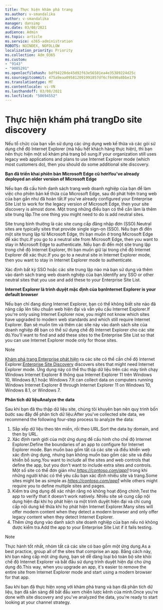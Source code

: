 ```yaml
---
title: Thực hiện khám phá trang
ms.author: v-smandalika
author: v-smandalika
manager: dansimp
ms.date: 03/08/2021
audience: Admin
ms.topic: article
ms.service: o365-administration
ROBOTS: NOINDEX, NOFOLLOW
localization_priority: Priority
ms.collection: Adm_O365
ms.custom:
- "9143"
- "9005291"
ms.openlocfilehash: bdf94220de45d92f63e56501ea4e35389224d25c
ms.sourcegitcommit: 475a9eaa095812091991857df6cf6490a8bbe179
ms.translationtype: MT
ms.contentlocale: vi-VN
ms.lasthandoff: 03/08/2021
ms.locfileid: "50694552"
---
```

# <a name="do-site-discovery"></a><span data-ttu-id="f76b7-102">Thực hiện khám phá trang</span><span class="sxs-lookup"><span data-stu-id="f76b7-102">Do site discovery</span></span>

<span data-ttu-id="f76b7-103">Nếu tổ chức của bạn vẫn sử dụng các ứng dụng web kế thừa và các gói sử dụng chế độ Internet Explorer (mà hầu hết khách hàng thực hiện), thì bạn nên thực hiện một số khám phá trang bổ sung.</span><span class="sxs-lookup"><span data-stu-id="f76b7-103">If your organization still uses legacy web applications and plans to use Internet Explorer mode (which most customers do), then you should do some additional site discovery.</span></span>

<span data-ttu-id="f76b7-104">**Bạn đã triển khai phiên bản Microsoft Edge cũ hơn**</span><span class="sxs-lookup"><span data-stu-id="f76b7-104">**You've already deployed an older version of Microsoft Edge**</span></span>

<span data-ttu-id="f76b7-105">Nếu bạn đã cấu hình danh sách trang web doanh nghiệp của bạn để làm việc cho phiên bản kế thừa của Microsoft Edge, sau đó phát hiện trang web của bạn gần như đã hoàn tất.</span><span class="sxs-lookup"><span data-stu-id="f76b7-105">If you've already configured your Enterprise Site List to work for the legacy version of Microsoft Edge, then your site discovery is almost done.</span></span> <span data-ttu-id="f76b7-106">Một trong những điều bạn có thể cần làm là thêm site trung lập.</span><span class="sxs-lookup"><span data-stu-id="f76b7-106">The one thing you might need to do is add neutral sites.</span></span>

<span data-ttu-id="f76b7-107">Site trung bình thường là các site cung cấp đăng nhập đơn (SSO).</span><span class="sxs-lookup"><span data-stu-id="f76b7-107">Neutral sites are typically sites that provide single sign-on (SSO).</span></span> <span data-ttu-id="f76b7-108">Nếu bạn đi đến một site trung lập từ Microsoft Edge, thì bạn muốn ở trong Microsoft Edge để xác thực.</span><span class="sxs-lookup"><span data-stu-id="f76b7-108">If you go to a neutral site from Microsoft Edge, then you want to stay in Microsoft Edge to authenticate.</span></span> <span data-ttu-id="f76b7-109">Nếu bạn đi đến một site trung lập trong chế độ Internet Explorer, thì bạn muốn giữ lại trong chế độ Internet Explorer để xác thực.</span><span class="sxs-lookup"><span data-stu-id="f76b7-109">If you go to a neutral site in Internet Explorer mode, then you want to stay in Internet Explorer mode to authenticate.</span></span>

<span data-ttu-id="f76b7-110">Xác định bất kỳ SSO hoặc các site trung lập nào mà bạn sử dụng và thêm vào danh sách trang web doanh nghiệp của bạn.</span><span class="sxs-lookup"><span data-stu-id="f76b7-110">Identify any SSO or other neutral sites that you use and add these to your Enterprise Site List.</span></span>

<span data-ttu-id="f76b7-111">**Internet Explorer là trình duyệt mặc định của bạn**</span><span class="sxs-lookup"><span data-stu-id="f76b7-111">**Internet Explorer is your default browser**</span></span>

<span data-ttu-id="f76b7-112">Nếu bạn chỉ đang dùng Internet Explorer, bạn có thể không biết site nào đã nâng cấp lên tiêu chuẩn web hiện đại và vẫn yêu cầu Internet Explorer.</span><span class="sxs-lookup"><span data-stu-id="f76b7-112">If you're only using Internet Explorer now, you might not know which sites have upgraded to modern web standards and which still require Internet Explorer.</span></span> <span data-ttu-id="f76b7-113">Bạn sẽ muốn tìm và thêm các site này vào danh sách site của doanh nghiệp để bạn có thể sử dụng chế độ Internet Explorer cho các site đó.</span><span class="sxs-lookup"><span data-stu-id="f76b7-113">You'll want to find and add these sites to the Enterprise Site List so that you can use Internet Explorer mode only for those sites.</span></span>

> [!NOTE]
> <span data-ttu-id="f76b7-114">[Khám phá trang Enterprise phát hiện](https://docs.microsoft.com/internet-explorer/ie11-deploy-guide/collect-data-using-enterprise-site-discovery) ra các site có thể cần chế độ Internet Explorer.</span><span class="sxs-lookup"><span data-stu-id="f76b7-114">[Enterprise Site Discovery](https://docs.microsoft.com/internet-explorer/ie11-deploy-guide/collect-data-using-enterprise-site-discovery) discovers sites that might need Internet Explorer mode.</span></span> <span data-ttu-id="f76b7-115">Ứng dụng này có thể thu thập dữ liệu trên các máy tính chạy Windows Internet Explorer 8 thông qua Internet Explorer 11 trên Windows 10, Windows 8,1 hoặc Windows 7.</span><span class="sxs-lookup"><span data-stu-id="f76b7-115">It can collect data on computers running Windows Internet Explorer 8 through Internet Explorer 11 on Windows 10, Windows 8.1, or Windows 7.</span></span>

<span data-ttu-id="f76b7-116">**Phân tích dữ liệu**</span><span class="sxs-lookup"><span data-stu-id="f76b7-116">**Analyze the data**</span></span>

<span data-ttu-id="f76b7-117">Sau khi bạn đã thu thập dữ liệu site, chúng tôi khuyên bạn nên quy trình bốn bước sau đây để phân tích dữ liệu:</span><span class="sxs-lookup"><span data-stu-id="f76b7-117">After you've collected site data, we recommend the following four-step process to analyze the data:</span></span>
1. <span data-ttu-id="f76b7-118">Sắp xếp dữ liệu theo tên miền, rồi theo URL.</span><span class="sxs-lookup"><span data-stu-id="f76b7-118">Sort the data by domain, and then by URL.</span></span>
2. <span data-ttu-id="f76b7-119">Xác định ranh giới của một ứng dụng để cấu hình cho chế độ Internet Explorer.</span><span class="sxs-lookup"><span data-stu-id="f76b7-119">Define the boundaries of an app to configure for Internet Explorer mode.</span></span> <span data-ttu-id="f76b7-120">Bạn muốn bao gồm tất cả các site và điều khiển web xác định ứng dụng, nhưng bạn không muốn bao gồm các site và điều khiển bổ sung.</span><span class="sxs-lookup"><span data-stu-id="f76b7-120">You want to include all the sites and web controls that define the app, but you don't want to include extra sites and controls.</span></span> <span data-ttu-id="f76b7-121">Một số site có thể đơn giản như *https://contoso.com/app1* trong khi những người khác có thể yêu cầu bạn xác định nhiều site và trang.</span><span class="sxs-lookup"><span data-stu-id="f76b7-121">Some sites might be as simple as *https://contoso.com/app1* while others might require you to define multiple sites and pages.</span></span>
3. <span data-ttu-id="f76b7-122">Kiểm tra ứng dụng để xác nhận rằng nó không hoạt động chính.</span><span class="sxs-lookup"><span data-stu-id="f76b7-122">Test the app to verify that it doesn't work natively.</span></span> <span data-ttu-id="f76b7-123">Nhiều site sẽ cung cấp nội dung hiện đại khi họ phát hiện ra một trình duyệt hiện đại và chỉ cung cấp nội dung kế thừa khi họ phát hiện Internet Explorer.</span><span class="sxs-lookup"><span data-stu-id="f76b7-123">Many sites will offer modern content when they detect a modern browser and only offer legacy content when they detect Internet Explorer.</span></span>
4. <span data-ttu-id="f76b7-124">Thêm ứng dụng vào danh sách site doanh nghiệp của bạn nếu nó không được kiểm tra.</span><span class="sxs-lookup"><span data-stu-id="f76b7-124">Add the app to your Enterprise Site List if it fails testing.</span></span>

> [!NOTE]
> <span data-ttu-id="f76b7-125">Thực hành tốt nhất, nhóm tất cả các site có bao gồm một ứng dụng.</span><span class="sxs-lookup"><span data-stu-id="f76b7-125">As a best practice, group all of the sites that comprise an app.</span></span> <span data-ttu-id="f76b7-126">Bằng cách này, khi bạn nâng cấp một ứng dụng, bạn sẽ dễ dàng loại bỏ toàn bộ site khỏi chế độ Internet Explorer và bắt đầu sử dụng trình duyệt hiện đại cho ứng dụng đó.</span><span class="sxs-lookup"><span data-stu-id="f76b7-126">This way, when you upgrade an app, it's easier to remove the entire site from Internet Explorer mode and start using a modern browser for that app.</span></span>

<span data-ttu-id="f76b7-127">Sau khi bạn đã thực hiện xong với khám phá trang và bạn đã phân tích dữ liệu, bạn đã sẵn sàng để bắt đầu xem chiến lược kênh của mình.</span><span class="sxs-lookup"><span data-stu-id="f76b7-127">Once you're done with site discovery and you've analyzed the data, you're ready to start looking at your channel strategy.</span></span>

